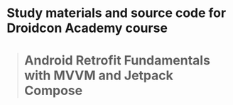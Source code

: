 # Study materials and source code for **Droidcon Academy** course 
> # Android Retrofit Fundamentals with MVVM and Jetpack Compose  
